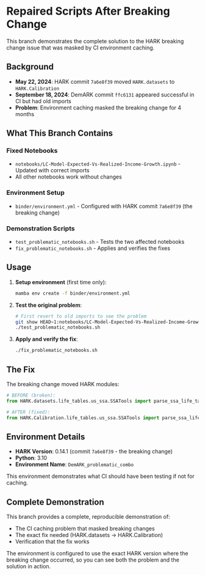 # Repaired Scripts After Breaking Change

This branch demonstrates the complete solution to the HARK breaking change issue that was masked by CI environment caching.

## Background

- **May 22, 2024**: HARK commit `7a6e8f39` moved `HARK.datasets` to `HARK.Calibration`
- **September 18, 2024**: DemARK commit `ffc6131` appeared successful in CI but had old imports
- **Problem**: Environment caching masked the breaking change for 4 months

## What This Branch Contains

### Fixed Notebooks
- `notebooks/LC-Model-Expected-Vs-Realized-Income-Growth.ipynb` - Updated with correct imports
- All other notebooks work without changes

### Environment Setup
- `binder/environment.yml` - Configured with HARK commit `7a6e8f39` (the breaking change)

### Demonstration Scripts
- `test_problematic_notebooks.sh` - Tests the two affected notebooks
- `fix_problematic_notebooks.sh` - Applies and verifies the fixes

## Usage

1. **Setup environment** (first time only):
   ```bash
   mamba env create -f binder/environment.yml
   ```

2. **Test the original problem**:
   ```bash
   # First revert to old imports to see the problem
   git show HEAD~1:notebooks/LC-Model-Expected-Vs-Realized-Income-Growth.ipynb > notebooks/LC-Model-Expected-Vs-Realized-Income-Growth.ipynb
   ./test_problematic_notebooks.sh
   ```

3. **Apply and verify the fix**:
   ```bash
   ./fix_problematic_notebooks.sh
   ```

## The Fix

The breaking change moved HARK modules:
```python
# BEFORE (broken):
from HARK.datasets.life_tables.us_ssa.SSATools import parse_ssa_life_table

# AFTER (fixed):
from HARK.Calibration.life_tables.us_ssa.SSATools import parse_ssa_life_table
```

## Environment Details

- **HARK Version**: 0.14.1 (commit `7a6e8f39` - the breaking change)
- **Python**: 3.10
- **Environment Name**: `DemARK_problematic_combo`

This environment demonstrates what CI should have been testing if not for caching.

## Complete Demonstration

This branch provides a complete, reproducible demonstration of:
- The CI caching problem that masked breaking changes
- The exact fix needed (HARK.datasets → HARK.Calibration)
- Verification that the fix works

The environment is configured to use the exact HARK version where the breaking change occurred, so you can see both the problem and the solution in action. 